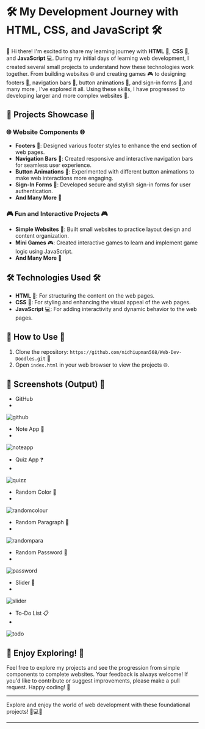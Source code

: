 

# 🛠️ My Development Journey with HTML, CSS, and JavaScript 🛠️

🎉 Hi there! I'm excited to share my learning journey with **HTML** 📝, **CSS** 🎨, and **JavaScript** 💻. During my initial days of learning web development, I created several small projects to understand how these technologies work together. From building websites 🌐 and creating games 🎮 to designing footers 🔻, navigation bars 🧭, button animations 🔲, and sign-in forms 🔑,and many more , I've explored it all. Using these skills, I have progressed to developing larger and more complex websites 🚀.

## 🚀 Projects Showcase 🚀

### 🌐 Website Components 🌐

- **Footers** 🔻: Designed various footer styles to enhance the end section of web pages.
- **Navigation Bars** 🧭: Created responsive and interactive navigation bars for seamless user experience.
- **Button Animations** 🔲: Experimented with different button animations to make web interactions more engaging.
- **Sign-In Forms** 🔑: Developed secure and stylish sign-in forms for user authentication.
- **And Many More** 🎉

### 🎮 Fun and Interactive Projects 🎮

- **Simple Websites** 🌟: Built small websites to practice layout design and content organization.
- **Mini Games** 🎮: Created interactive games to learn and implement game logic using JavaScript.
- **And Many More** 🎉

## 🛠️ Technologies Used 🛠️

- **HTML** 📝: For structuring the content on the web pages.
- **CSS** 🎨: For styling and enhancing the visual appeal of the web pages.
- **JavaScript** 💻: For adding interactivity and dynamic behavior to the web pages.

## 🚀 How to Use 🚀

1. Clone the repository: `https://github.com/nidhiupman568/Web-Dev-Doodles.git` 📂
2. Open `index.html` in your web browser to view the projects 🌐.

## 📸 Screenshots (Output) 📸

- GitHub
-  
![github](https://github.com/nidhiupman568/Web-Dev-Doodles/assets/130860182/e30cd74c-9b92-4816-af9c-274c4efbb594)

- Note App 📝
- 
![noteapp](https://github.com/nidhiupman568/Web-Dev-Doodles/assets/130860182/7acd99f1-e6ce-4275-a9cf-86d7186b6c6e)

- Quiz App ❓
- 
![quizz](https://github.com/nidhiupman568/Web-Dev-Doodles/assets/130860182/03792ab9-d1c3-4457-a74a-0d099d4571e6)

- Random Color 🎨
- 
![randomcolour](https://github.com/nidhiupman568/Web-Dev-Doodles/assets/130860182/f6078e12-93b3-4bdf-9f19-da2d8a8fb40e)

- Random Paragraph 📃
- 
![randompara](https://github.com/nidhiupman568/Web-Dev-Doodles/assets/130860182/76b59948-8b93-4acf-a739-ff019ed0389a)

- Random Password 🔑
- 
![password](https://github.com/nidhiupman568/Web-Dev-Doodles/assets/130860182/266f9561-d2c6-408f-84d5-981c0095f955)

- Slider 🔄
- 
![slider](https://github.com/nidhiupman568/Web-Dev-Doodles/assets/130860182/9d21295b-2737-40ef-adbd-a12732e48394)

- To-Do List 📋
- 
![todo](https://github.com/nidhiupman568/Web-Dev-Doodles/assets/130860182/af23d4e6-a6e3-45b6-b95a-d133907ef1f3)



## 🌟 Enjoy Exploring! 🌟

Feel free to explore my projects and see the progression from simple components to complete websites. Your feedback is always welcome! If you'd like to contribute or suggest improvements, please make a pull request. Happy coding! 🎉

---

Explore and enjoy the world of web development with these foundational projects! 🚀💻🌐

---

